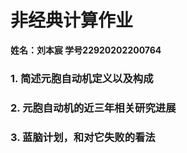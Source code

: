 # 非经典计算作业

**姓名：刘本宸 学号22920202200764**

### 1. 简述元胞自动机定义以及构成



### 2. 元胞自动机的近三年相关研究进展



### 3. 蓝脑计划，和对它失败的看法